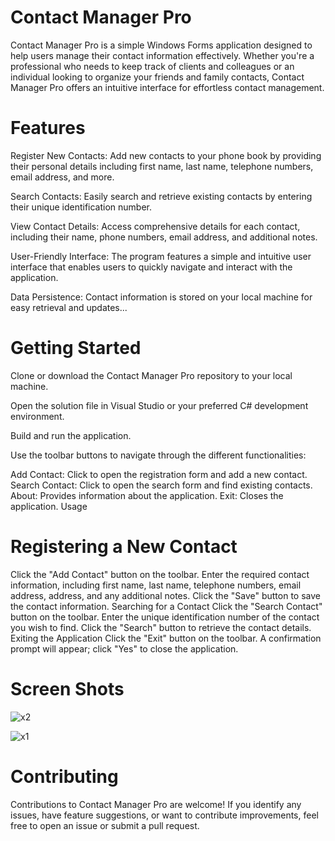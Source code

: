 # Contact Manager Pro
Contact Manager Pro is a simple Windows Forms application designed to help users manage their contact information effectively. Whether you're a professional who needs to keep track of clients and colleagues or an individual looking to organize your friends and family contacts, Contact Manager Pro offers an intuitive interface for effortless contact management.

# Features
Register New Contacts: Add new contacts to your phone book by providing their personal details including first name, last name, telephone numbers, email address, and more.

Search Contacts: Easily search and retrieve existing contacts by entering their unique identification number.

View Contact Details: Access comprehensive details for each contact, including their name, phone numbers, email address, and additional notes.

User-Friendly Interface: The program features a simple and intuitive user interface that enables users to quickly navigate and interact with the application.

Data Persistence: Contact information is stored on your local machine for easy retrieval and updates...

# Getting Started
Clone or download the Contact Manager Pro repository to your local machine.

Open the solution file in Visual Studio or your preferred C# development environment.

Build and run the application.

Use the toolbar buttons to navigate through the different functionalities:

Add Contact: Click to open the registration form and add a new contact.
Search Contact: Click to open the search form and find existing contacts.
About: Provides information about the application.
Exit: Closes the application.
Usage
# Registering a New Contact
Click the "Add Contact" button on the toolbar.
Enter the required contact information, including first name, last name, telephone numbers, email address, address, and any additional notes.
Click the "Save" button to save the contact information.
Searching for a Contact
Click the "Search Contact" button on the toolbar.
Enter the unique identification number of the contact you wish to find.
Click the "Search" button to retrieve the contact details.
Exiting the Application
Click the "Exit" button on the toolbar.
A confirmation prompt will appear; click "Yes" to close the application.
# Screen Shots
![x2](https://github.com/RoggersAnguzu/Phone-Book-Manager-Pro/assets/141458053/e8b102c9-b849-47b7-8789-96894c96a26a)

![x1](https://github.com/RoggersAnguzu/Phone-Book-Manager-Pro/assets/141458053/7204b3a4-19fa-4cf7-a4c3-e26e0ee69e42)

# Contributing
Contributions to Contact Manager Pro are welcome! If you identify any issues, have feature suggestions, or want to contribute improvements, feel free to open an issue or submit a pull request.
